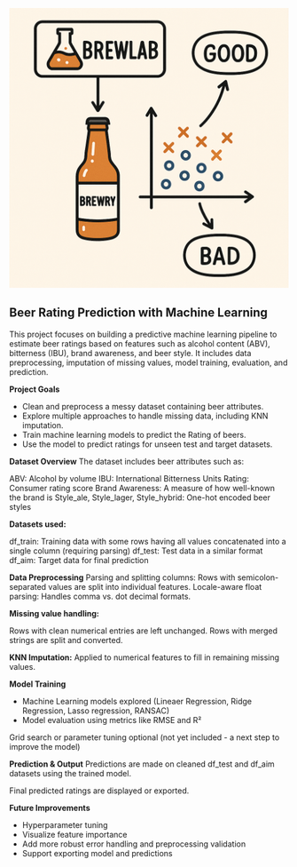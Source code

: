 ![Description of image](https://github.com/benjaminlaeuchli/The-Brewery-Problem/blob/main/9786c369-ecd3-4fe7-bcf6-eec26d1fec8b.png?raw=true)

## Beer Rating Prediction with Machine Learning

This project focuses on building a predictive machine learning pipeline to estimate beer ratings based on features such as alcohol content (ABV), bitterness (IBU), brand awareness, and beer style. It includes data preprocessing, imputation of missing values, model training, evaluation, and prediction.

**Project Goals**
- Clean and preprocess a messy dataset containing beer attributes.
- Explore multiple approaches to handle missing data, including KNN imputation.
- Train machine learning models to predict the Rating of beers.
- Use the model to predict ratings for unseen test and target datasets.

**Dataset Overview**
The dataset includes beer attributes such as:

ABV: Alcohol by volume
IBU: International Bitterness Units
Rating: Consumer rating score
Brand Awareness: A measure of how well-known the brand is
Style_ale, Style_lager, Style_hybrid: One-hot encoded beer styles

**Datasets used:**

df_train: Training data with some rows having all values concatenated into a single column (requiring parsing)
df_test: Test data in a similar format
df_aim: Target data for final prediction

**Data Preprocessing**
Parsing and splitting columns: Rows with semicolon-separated values are split into individual features.
Locale-aware float parsing: Handles comma vs. dot decimal formats.

**Missing value handling:**

Rows with clean numerical entries are left unchanged.
Rows with merged strings are split and converted.

**KNN Imputation:** Applied to numerical features to fill in remaining missing values.

**Model Training**
- Machine Learning models explored (Lineaer Regression, Ridge Regression, Lasso regression, RANSAC)
- Model evaluation using metrics like RMSE and R²

Grid search or parameter tuning optional (not yet included - a next step to improve the model)

**Prediction & Output**
Predictions are made on cleaned df_test and df_aim datasets using the trained model.

Final predicted ratings are displayed or exported.

**Future Improvements**
- Hyperparameter tuning
- Visualize feature importance
- Add more robust error handling and preprocessing validation
- Support exporting model and predictions
